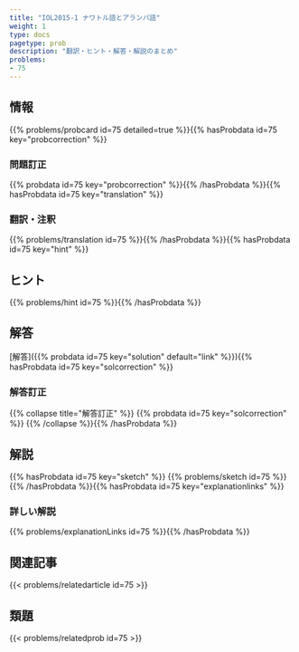 ```yaml
---
title: "IOL2015-1 ナワトル語とアランバ語"
weight: 1
type: docs
pagetype: prob
description: "翻訳・ヒント・解答・解説のまとめ"
problems: 
- 75
---
```


## 情報

{{% problems/probcard id=75 detailed=true %}}{{% hasProbdata id=75 key="probcorrection" %}}

### 問題訂正

{{% probdata id=75 key="probcorrection" %}}{{% /hasProbdata %}}{{% hasProbdata id=75 key="translation" %}}

### 翻訳・注釈

{{% problems/translation id=75 %}}{{% /hasProbdata %}}{{% hasProbdata id=75 key="hint" %}}

## ヒント

{{% problems/hint id=75 %}}{{% /hasProbdata %}}

## 解答

[解答]({{% probdata id=75 key="solution" default="link" %}}){{% hasProbdata id=75 key="solcorrection" %}}

### 解答訂正

{{% collapse title="解答訂正" %}}
{{% probdata id=75 key="solcorrection" %}}
{{% /collapse %}}{{% /hasProbdata %}}

## 解説

{{% hasProbdata id=75 key="sketch" %}}
{{% problems/sketch id=75 %}}
{{% /hasProbdata %}}{{% hasProbdata id=75 key="explanationlinks" %}}

### 詳しい解説

{{% problems/explanationLinks id=75 %}}{{% /hasProbdata %}}

## 関連記事

{{< problems/relatedarticle id=75 >}}

## 類題

{{< problems/relatedprob id=75 >}}
